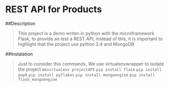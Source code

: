 # REST API for Products

##Description
>This project is a demo writen in python with the microframework Flask, to provide an test a REST API, instead of this, it is important to highlight that the project use python 3.4 and MongoDB

##Instalation
>Just to consider this commands, We use virtualenvwrapper to isolate the project
`mkvirtualenv projectAPI`
`pip install flask`
`pip install pep8`
`pip install pyflakes`
`pip install mongoengine`
`pip install flask_mongoengine`